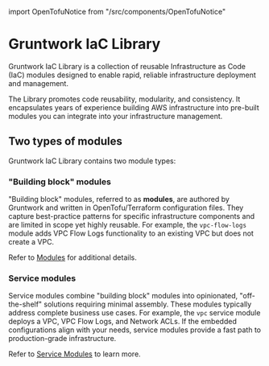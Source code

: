 import OpenTofuNotice from "/src/components/OpenTofuNotice"

# Gruntwork IaC Library

Gruntwork IaC Library is a collection of reusable Infrastructure as Code (IaC) modules designed to enable rapid, reliable infrastructure deployment and management.

The Library promotes code reusability, modularity, and consistency. It encapsulates years of experience building AWS infrastructure into pre-built modules you can integrate into your infrastructure management.

## Two types of modules

Gruntwork IaC Library contains two module types:

### "Building block" modules

"Building block" modules, referred to as **modules**, are authored by Gruntwork and written in OpenTofu/Terraform configuration files. They capture best-practice patterns for specific infrastructure components and are limited in scope yet highly reusable. For example, the `vpc-flow-logs` module adds VPC Flow Logs functionality to an existing VPC but does not create a VPC.

Refer to [Modules](/2.0/docs/library/concepts/modules) for additional details.

### Service modules

Service modules combine "building block"  modules into opinionated, "off-the-shelf" solutions requiring minimal assembly. These modules typically address complete business use cases. For example, the `vpc` service module deploys a VPC, VPC Flow Logs, and Network ACLs. If the embedded configurations align with your needs, service modules provide a fast path to production-grade infrastructure.

Refer to [Service Modules](/2.0/docs/library/concepts/service-modules) to learn more.

